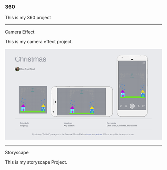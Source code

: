 ### 360

This is my 360 project

<script src="//360.vizor.io/scripts/embed.js" data-vizorurl="https://360.vizor.io/embed/v/lxv3z" ></script>

***

Camera Effect

This is my camera effect project.

![Jasmin2523.github.io](https://github.com/Jasmin2523/Jasmin2523.github.io/blob/master/Jasmin.PNG?raw=true "Optional Title")

***

Storyscape

This is my storyscape Project.

<script src="//360.vizor.io/scripts/embed.js" data-vizorurl="https://patches.vizor.io/embed/jasmin2523/jasmin2523-copy-copy-copy" ></script>
